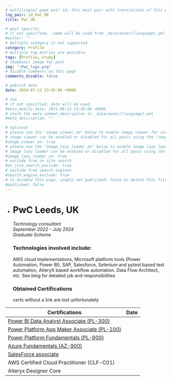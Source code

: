 ```yaml
---
# multilingual page pair id, this must pair with translations of this page. (This name must be unique)
lng_pair: id_PwC_UK
title: PwC UK

# post specific
# if not specified, .name will be used from _data/owner/[language].yml
#author: ""
# multiple category is not supported
category: Profile
# multiple tag entries are possible
tags: [Profile, Study]
# thumbnail image for post
img: ":PwC_logo.png"
# disable comments on this page
comments_disable: false

# publish date
date: 2024-07-12 13:45:08 +0900

# seo
# if not specified, date will be used.
#meta_modify_date: 2021-09-12 13:45:08 +0900
# check the meta_common_description in _data/owner/[language].yml
#meta_description: ""

# optional
# please use the "image_viewer_on" below to enable image viewer for individual pages or posts (_posts/ or [language]/_posts folders).
# image viewer can be enabled or disabled for all posts using the "image_viewer_posts: true" setting in _data/conf/main.yml.
#image_viewer_on: true
# please use the "image_lazy_loader_on" below to enable image lazy loader for individual pages or posts (_posts/ or [language]/_posts folders).
# image lazy loader can be enabled or disabled for all posts using the "image_lazy_loader_posts: true" setting in _data/conf/main.yml.
#image_lazy_loader_on: true
# exclude from on site search
#on_site_search_exclude: true
# exclude from search engines
#search_engine_exclude: true
# to disable this page, simply set published: false or delete this file
#published: false
---
```


- # PwC Leeds, UK 
  *Technology consultant*  
  *September 2022 - July 2024*  
  *Graduate Scheme*

  ### Technologies involved include: 
  AWS cloud implementations, Microsoft platform tools (Power Automation, Power BI), SAP, Salesforce, Selenium and pytest based test automation, AlteryX based workflow automation. Data Flow Architect, etc. See blog for detailed job and responsibilities


  ### Obtained Certifications

  certs without a link are lost unfortunately

| Certifications |      Date |
| ------ | ---------------: |
| [Power BI Data Analyst Associate (PL-300)](../assets/img/Cert/Power%20BI%20Data%20Analyst%20Associate.pdf) |                |
| [Power Platform App Maker Associate (PL-100)](../assets/img/Cert/Power%20Platform%20App%20Maker%20Associate.pdf)  |                 |
| [Power Platform Fundamentals (PL-900)](../assets/img/Cert/Power%20Platform%20Fundamentals.pdf)   |                 |
| [Azure Fundamentals (AZ-900)](../assets/img/Cert/Azure%20Fundamentals.pdf)  |                 |
| [SalesForce associate](../assets/img/Cert/Certification%20-%20SF%20associate.pdf)  |                 |
| AWS Certified Cloud Practitioner (CLF-C01)  |              |
| Alteryx Designer Core |               |


